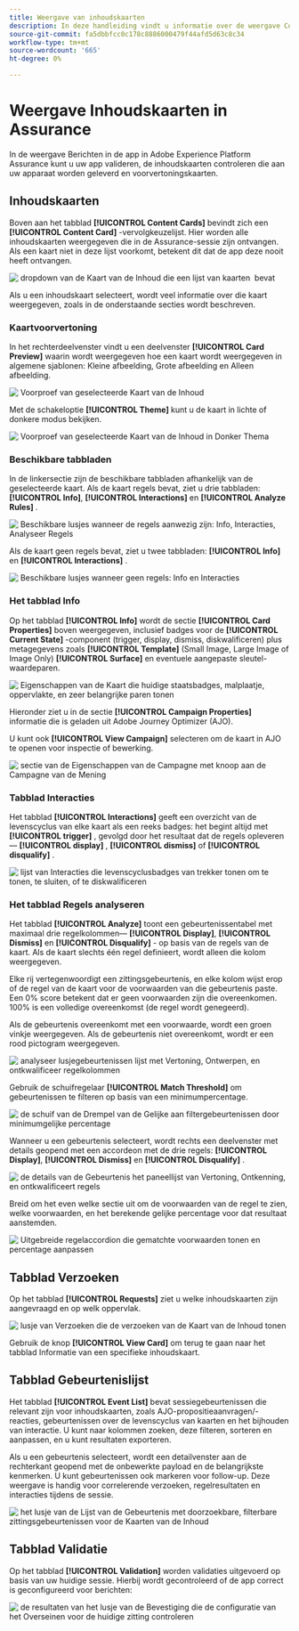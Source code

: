 ```yaml
---
title: Weergave van inhoudskaarten
description: In deze handleiding vindt u informatie over de weergave Content Cards in Adobe Experience Platform Assurance.
source-git-commit: fa5dbbfcc0c178c8886000479f44afd5d63c8c34
workflow-type: tm+mt
source-wordcount: '665'
ht-degree: 0%

---
```


# Weergave Inhoudskaarten in Assurance

In de weergave Berichten in de app in Adobe Experience Platform Assurance kunt u uw app valideren, de inhoudskaarten controleren die aan uw apparaat worden geleverd en voorvertoningskaarten.

## Inhoudskaarten

Boven aan het tabblad **[!UICONTROL Content Cards]** bevindt zich een **[!UICONTROL Content Card]** -vervolgkeuzelijst. Hier worden alle inhoudskaarten weergegeven die in de Assurance-sessie zijn ontvangen. Als een kaart niet in deze lijst voorkomt, betekent dit dat de app deze nooit heeft ontvangen.

![&#x200B; dropdown van de Kaart van de Inhoud die een lijst van kaarten &#x200B;](./images/content-cards/dropdown.png) bevat

Als u een inhoudskaart selecteert, wordt veel informatie over die kaart weergegeven, zoals in de onderstaande secties wordt beschreven.

### Kaartvoorvertoning

In het rechterdeelvenster vindt u een deelvenster **[!UICONTROL Card Preview]** waarin wordt weergegeven hoe een kaart wordt weergegeven in algemene sjablonen: Kleine afbeelding, Grote afbeelding en Alleen afbeelding.

![&#x200B; Voorproef van geselecteerde Kaart van de Inhoud &#x200B;](./images/content-cards/preview.png)

Met de schakeloptie **[!UICONTROL Theme]** kunt u de kaart in lichte of donkere modus bekijken.

![&#x200B; Voorproef van geselecteerde Kaart van de Inhoud in Donker Thema &#x200B;](./images/content-cards/preview-dark.png)

### Beschikbare tabbladen

In de linkersectie zijn de beschikbare tabbladen afhankelijk van de geselecteerde kaart. Als de kaart regels bevat, ziet u drie tabbladen: **[!UICONTROL Info]**, **[!UICONTROL Interactions]** en **[!UICONTROL Analyze Rules]** .

![&#x200B; Beschikbare lusjes wanneer de regels aanwezig zijn: Info, Interacties, Analyseer Regels &#x200B;](./images/content-cards/tabs-with-rules.png)

Als de kaart geen regels bevat, ziet u twee tabbladen: **[!UICONTROL Info]** en **[!UICONTROL Interactions]** .

![&#x200B; Beschikbare lusjes wanneer geen regels: Info en Interacties &#x200B;](./images/content-cards/tabs-no-rules.png)

### Het tabblad Info

Op het tabblad **[!UICONTROL Info]** wordt de sectie **[!UICONTROL Card Properties]** boven weergegeven, inclusief badges voor de **[!UICONTROL Current State]** -component (trigger, display, dismiss, diskwalificeren) plus metagegevens zoals **[!UICONTROL Template]** (Small Image, Large Image of Image Only) **[!UICONTROL Surface]** en eventuele aangepaste sleutel-waardeparen.

![&#x200B; Eigenschappen van de Kaart die huidige staatsbadges, malplaatje, oppervlakte, en zeer belangrijke paren tonen &#x200B;](./images/content-cards/card-properties.png)

Hieronder ziet u in de sectie **[!UICONTROL Campaign Properties]** informatie die is geladen uit Adobe Journey Optimizer (AJO).

U kunt ook **[!UICONTROL View Campaign]** selecteren om de kaart in AJO te openen voor inspectie of bewerking.

![&#x200B; sectie van de Eigenschappen van de Campagne met knoop aan de Campagne van de Mening &#x200B;](./images/content-cards/campaign-properties.png)

### Tabblad Interacties

Het tabblad **[!UICONTROL Interactions]** geeft een overzicht van de levenscyclus van elke kaart als een reeks badges: het begint altijd met **[!UICONTROL trigger]** , gevolgd door het resultaat dat de regels opleveren— **[!UICONTROL display]** , **[!UICONTROL dismiss]** of **[!UICONTROL disqualify]** .

![&#x200B; lijst van Interacties die levenscyclusbadges van trekker tonen om te tonen, te sluiten, of te diskwalificeren &#x200B;](./images/content-cards/interactions-tab.png)

### Het tabblad Regels analyseren

Het tabblad **[!UICONTROL Analyze]** toont een gebeurtenissentabel met maximaal drie regelkolommen— **[!UICONTROL Display]**, **[!UICONTROL Dismiss]** en **[!UICONTROL Disqualify]** - op basis van de regels van de kaart. Als de kaart slechts één regel definieert, wordt alleen die kolom weergegeven.

Elke rij vertegenwoordigt een zittingsgebeurtenis, en elke kolom wijst erop of de regel van de kaart voor de voorwaarden van die gebeurtenis paste. Een 0% score betekent dat er geen voorwaarden zijn die overeenkomen. 100% is een volledige overeenkomst (de regel wordt genegeerd).

Als de gebeurtenis overeenkomt met een voorwaarde, wordt een groen vinkje weergegeven. Als de gebeurtenis niet overeenkomt, wordt er een rood pictogram weergegeven.

![&#x200B; analyseer lusjegebeurtenissen lijst met Vertoning, Ontwerpen, en ontkwalificeer regelkolommen &#x200B;](./images/content-cards/rules-tab.png)

Gebruik de schuifregelaar **[!UICONTROL Match Threshold]** om gebeurtenissen te filteren op basis van een minimumpercentage.

![&#x200B; de schuif van de Drempel van de Gelijke aan filtergebeurtenissen door minimumgelijke percentage &#x200B;](./images/content-cards/match-threshold.png)

Wanneer u een gebeurtenis selecteert, wordt rechts een deelvenster met details geopend met een accordeon met de drie regels: **[!UICONTROL Display]**, **[!UICONTROL Dismiss]** en **[!UICONTROL Disqualify]** .

![&#x200B; de details van de Gebeurtenis het paneellijst van Vertoning, Ontkenning, en ontkwalificeert regels &#x200B;](./images/content-cards/rules-panel.png)

Breid om het even welke sectie uit om de voorwaarden van de regel te zien, welke voorwaarden, en het berekende gelijke percentage voor dat resultaat aanstemden.

![&#x200B; Uitgebreide regelaccordion die gematchte voorwaarden tonen en percentage aanpassen &#x200B;](./images/content-cards/expanded-accordion.png)

## Tabblad Verzoeken

Op het tabblad **[!UICONTROL Requests]** ziet u welke inhoudskaarten zijn aangevraagd en op welk oppervlak.

![&#x200B; lusje van Verzoeken die de verzoeken van de Kaart van de Inhoud tonen &#x200B;](./images/content-cards/requests-tab.png)

Gebruik de knop **[!UICONTROL View Card]** om terug te gaan naar het tabblad Informatie van een specifieke inhoudskaart.

## Tabblad Gebeurtenislijst

Het tabblad **[!UICONTROL Event List]** bevat sessiegebeurtenissen die relevant zijn voor inhoudskaarten, zoals AJO-propositieaanvragen/-reacties, gebeurtenissen over de levenscyclus van kaarten en het bijhouden van interactie. U kunt naar kolommen zoeken, deze filteren, sorteren en aanpassen, en u kunt resultaten exporteren.

Als u een gebeurtenis selecteert, wordt een detailvenster aan de rechterkant geopend met de onbewerkte payload en de belangrijkste kenmerken. U kunt gebeurtenissen ook markeren voor follow-up. Deze weergave is handig voor correlerende verzoeken, regelresultaten en interacties tijdens de sessie.

![&#x200B; het lusje van de Lijst van de Gebeurtenis met doorzoekbare, filterbare zittingsgebeurtenissen voor de Kaarten van de Inhoud &#x200B;](./images/content-cards/event-list.png)

## Tabblad Validatie

Op het tabblad **[!UICONTROL Validation]** worden validaties uitgevoerd op basis van uw huidige sessie. Hierbij wordt gecontroleerd of de app correct is geconfigureerd voor berichten:

![&#x200B; de resultaten van het lusje van de Bevestiging die de configuratie van het Overseinen voor de huidige zitting controleren &#x200B;](./images/content-cards/validation.png)
